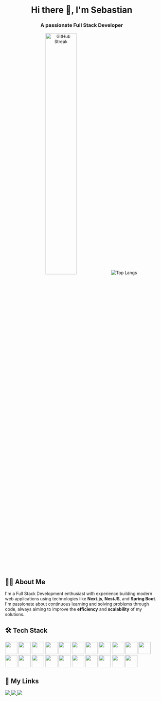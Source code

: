 <h1 align="center">Hi there 👋, I'm Sebastian</h1>
<h3 align="center">A passionate Full Stack Developer</h3>

<div align="center">

  <img src="https://github-readme-streak-stats.herokuapp.com/?user=SebastianHernandez69&theme=dark" alt="GitHub Streak" width="45%" style="margin: 0 1rem;" />
  &nbsp;&nbsp;&nbsp;
  <img src="https://github-readme-stats.vercel.app/api/top-langs/?username=SebastianHernandez69&layout=compact&theme=dark" alt="Top Langs" style="margin: 0 1rem;" />

</div>


## 🧑‍💻 About Me

I'm a Full Stack Development enthusiast with experience building modern web applications using technologies like **Next.js**, **NestJS**, and **Spring Boot**.  I'm passionate about continuous learning and solving problems through code, always aiming to improve the **efficiency** and **scalability** of my solutions.



## 🛠 Tech Stack

<div align="left">
  <!-- Frontend & Languages -->
<img src="https://skillicons.dev/icons?i=js" height="40" />
<img src="https://skillicons.dev/icons?i=ts" height="40" />
<img src="https://skillicons.dev/icons?i=react" height="40" />
<img src="https://skillicons.dev/icons?i=nextjs" height="40" />
<img src="https://skillicons.dev/icons?i=tailwind" height="40" />
<img src="https://skillicons.dev/icons?i=astro" height="40" />

<!-- Backend & Frameworks -->
<img src="https://skillicons.dev/icons?i=nodejs" height="40" />
<img src="https://skillicons.dev/icons?i=nestjs" height="40" />
<img src="https://skillicons.dev/icons?i=dotnet" height="40" />
<img src="https://skillicons.dev/icons?i=spring" height="40" />
<!-- <img src="https://skillicons.dev/icons?i=graphql" height="40" /> -->
<img src="https://skillicons.dev/icons?i=java" height="40" />
<img src="https://skillicons.dev/icons?i=fastapi" height="40" />
<img src="https://skillicons.dev/icons?i=cs" height="40" />

<!-- Bases de Datos -->
<img src="https://skillicons.dev/icons?i=mysql" height="40" />
<img src="https://skillicons.dev/icons?i=postgres" height="40" />
<img src="https://skillicons.dev/icons?i=mongodb" height="40" />
<img src="https://skillicons.dev/icons?i=prisma" height="40" />

<!-- DevOps & Cloud -->
<img src="https://skillicons.dev/icons?i=git" height="40" />
<img src="https://skillicons.dev/icons?i=docker" height="40" />
<img src="https://skillicons.dev/icons?i=azure" height="40" />
<img src="https://skillicons.dev/icons?i=aws" height="40" />
<!-- <img src="https://skillicons.dev/icons?i=terraform" height="40" />-->

</div>



## 🔗 My Links

<p>
  <a href="https://sebastianhz.pages.dev/" target="_blank">
    <img src="https://img.shields.io/badge/Website-My%20Portfolio-24292F?style=for-the-badge&logo=vercel&logoColor=white" />
  </a>
  <a href="https://www.linkedin.com/in/sebastian-hzag/" target="_blank">
    <img src="https://img.shields.io/badge/LinkedIn-sebastian hernandez-0A66C2?style=for-the-badge&logo=linkedin&logoColor=white" />
  </a>
  <a href="mailto:sebas.ismaelhz21@gmail.com" target="_blank">
    <img src="https://img.shields.io/badge/Email-Contact%20Me-D14836?style=for-the-badge&logo=gmail&logoColor=white" />
  </a>
</p>

